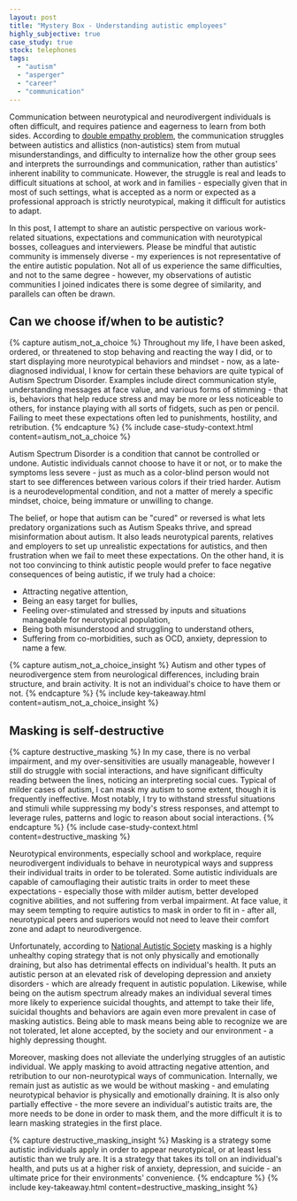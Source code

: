 ```yaml
---
layout: post
title: "Mystery Box - Understanding autistic employees"
highly_subjective: true
case_study: true
stock: telephones
tags: 
  - "autism"
  - "asperger"
  - "career"
  - "communication"
---
```


Communication between neurotypical and neurodivergent individuals is often difficult, and requires patience and eagerness to learn from both sides. According to [double empathy problem](https://www.autism.org.uk/advice-and-guidance/professional-practice/double-empathy), the communication struggles between autistics and allistics (non-autistics) stem from mutual misunderstandings, and difficulty to internalize how the other group sees and interprets the surroundings and communication, rather than autistics' inherent inability to communicate. However, the struggle is real and leads to difficult situations at school, at work and in families - especially given that in most of such settings, what is accepted as a norm or expected as a professional approach is strictly neurotypical, making it difficult for autistics to adapt.

In this post, I attempt to share an autistic perspective on various work-related situations, expectations and communication with neurotypical bosses, colleagues and interviewers. Please be mindful that autistic community is immensely diverse - my experiences is not representative of the entire autistic population. Not all of us experience the same difficulties, and not to the same degree - however, my observations of autistic communities I joined indicates there is some degree of similarity, and parallels can often be drawn.

## Can we choose if/when to be autistic?

{% capture autism_not_a_choice %}
Throughout my life, I have been asked, ordered, or threatened to stop behaving and reacting the way I did, or to start displaying more neurotypical behaviors and mindset - now, as a late-diagnosed individual, I know for certain these behaviors are quite typical of Autism Spectrum Disorder. Examples include direct communication style, understanding messages at face value, and various forms of stimming - that is, behaviors that help reduce stress and may be more or less noticeable to others, for instance playing with all sorts of fidgets, such as pen or pencil. Failing to meet these expectations often led to punishments, hostility, and retribution.
{% endcapture %}
{% include case-study-context.html content=autism_not_a_choice %}

Autism Spectrum Disorder is a condition that cannot be controlled or undone. Autistic individuals cannot choose to have it or not, or to make the symptoms less severe - just as much as a color-blind person would not start to see differences between various colors if their tried harder. Autism is a neurodevelopmental condition, and not a matter of merely a specific mindset, choice, being immature or unwilling to change.

The belief, or hope that autism can be "cured" or reversed is what lets predatory organizations such as Autism Speaks thrive, and spread misinformation about autism. It also leads neurotypical parents, relatives and employers to set up unrealistic expectations for autistics, and then frustration when we fail to meet these expectations. On the other hand, it is not too convincing to think autistic people would prefer to face negative consequences of being autistic, if we truly had a choice:
- Attracting negative attention,
- Being an easy target for bullies,
- Feeling over-stimulated and stressed by inputs and situations manageable for neurotypical population,
- Being both misunderstood and struggling to understand others,
- Suffering from co-morbidities, such as OCD, anxiety, depression to name a few.

{% capture autism_not_a_choice_insight %}
Autism and other types of neurodivergence stem from neurological differences, including brain structure, and brain activity. It is not an individual's choice to have them or not.
{% endcapture %}
{% include key-takeaway.html content=autism_not_a_choice_insight %}

## Masking is self-destructive

{% capture destructive_masking %}
In my case, there is no verbal impairment, and my over-sensitivities are usually manageable, however I still do struggle with social interactions, and have significant difficulty reading between the lines, noticing an interpreting social cues. Typical of milder cases of autism, I can mask my autism to some extent, though it is frequently ineffective. Most notably, I try to withstand stressful situations and stimuli while suppressing my body's stress responses, and attempt to leverage rules, patterns and logic to reason about social interactions.
{% endcapture %}
{% include case-study-context.html content=destructive_masking %}

Neurotypical environments, especially school and workplace, require neurodivergent individuals to behave in neurotypical ways and suppress their individual traits in order to be tolerated. Some autistic individuals are capable of camouflaging their autistic traits in order to meet these expectations - especially those with milder autism, better developed cognitive abilities, and not suffering from verbal impairment. At face value, it may seem tempting to require autistics to mask in order to fit in - after all, neurotypical peers and superiors would not need to leave their comfort zone and adapt to neurodivergence.

Unfortunately, according to [National Autistic Society](https://www.autism.org.uk/advice-and-guidance/topics/behaviour/masking) masking is a highly unhealthy coping strategy that is not only physically and emotionally draining, but also has detrimental effects on individual's health. It puts an autistic person at an elevated risk of developing depression and anxiety disorders - which are already frequent in autistic population. Likewise, while being on the autism spectrum already makes an individual several times more likely to experience suicidal thoughts, and attempt to take their life, suicidal thoughts and behaviors are again even more prevalent in case of masking autistics. Being able to mask means being able to recognize we are not tolerated, let alone accepted, by the society and our environment - a highly depressing thought.

Moreover, masking does not alleviate the underlying struggles of an autistic individual. We apply masking to avoid attracting negative attention, and retribution to our non-neurotypical ways of communication. Internally, we remain just as autistic as we would be without masking - and emulating neurotypical behavior is physically and emotionally draining. It is also only partially effective - the more severe an individual's autistic traits are, the more needs to be done in order to mask them, and the more difficult it is to learn masking strategies in the first place.

{% capture destructive_masking_insight %}
Masking is a strategy some autistic individuals apply in order to appear neurotypical, or at least less autistic than we truly are. It is a strategy that takes its toll on an individual's health, and puts us at a higher risk of anxiety, depression, and suicide - an ultimate price for their environments' convenience.
{% endcapture %}
{% include key-takeaway.html content=destructive_masking_insight %}